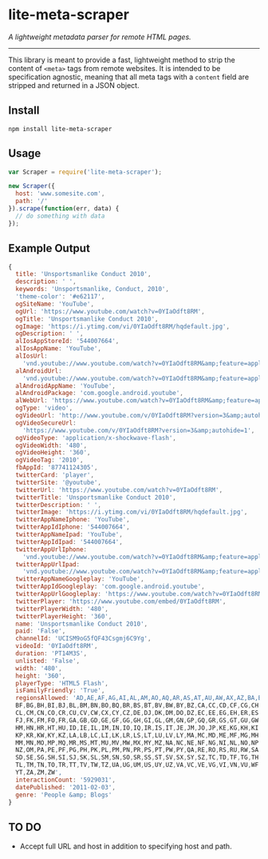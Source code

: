 lite-meta-scraper
===============================================================================
*A lightweight metadata parser for remote HTML pages.*

-------------------------------------------------------------------------------

This library is meant to provide a fast, lightweight method to strip the 
content of `<meta>` tags from remote websites. It is intended to be 
specification agnostic, meaning that all meta tags with a `content` field are 
stripped and returned in a JSON object.

Install
-------------------------------------------------------------------------------
```
npm install lite-meta-scraper
```

Usage
-------------------------------------------------------------------------------
```javascript
var Scraper = require('lite-meta-scraper');

new Scraper({
  host: 'www.somesite.com',
  path: '/'
}).scrape(function(err, data) {
  // do something with data
});
```

Example Output 
-------------------------------------------------------------------------------
```javascript
{ 
  title: 'Unsportsmanlike Conduct 2010',
  description: ' ',
  keywords: 'Unsportsmanlike, Conduct, 2010',
  'theme-color': '#e62117',
  ogSiteName: 'YouTube',
  ogUrl: 'https://www.youtube.com/watch?v=0YIaOdft8RM',
  ogTitle: 'Unsportsmanlike Conduct 2010',
  ogImage: 'https://i.ytimg.com/vi/0YIaOdft8RM/hqdefault.jpg',
  ogDescription: ' ',
  alIosAppStoreId: '544007664',
  alIosAppName: 'YouTube',
  alIosUrl: 
    'vnd.youtube://www.youtube.com/watch?v=0YIaOdft8RM&amp;feature=applinks',
  alAndroidUrl: 
    'vnd.youtube://www.youtube.com/watch?v=0YIaOdft8RM&amp;feature=applinks',
  alAndroidAppName: 'YouTube',
  alAndroidPackage: 'com.google.android.youtube',
  alWebUrl: 'https://www.youtube.com/watch?v=0YIaOdft8RM&amp;feature=applinks',
  ogType: 'video',
  ogVideoUrl: 'http://www.youtube.com/v/0YIaOdft8RM?version=3&amp;autohide=1',
  ogVideoSecureUrl: 
    'https://www.youtube.com/v/0YIaOdft8RM?version=3&amp;autohide=1',
  ogVideoType: 'application/x-shockwave-flash',
  ogVideoWidth: '480',
  ogVideoHeight: '360',
  ogVideoTag: '2010',
  fbAppId: '87741124305',
  twitterCard: 'player',
  twitterSite: '@youtube',
  twitterUrl: 'https://www.youtube.com/watch?v=0YIaOdft8RM',
  twitterTitle: 'Unsportsmanlike Conduct 2010',
  twitterDescription: ' ',
  twitterImage: 'https://i.ytimg.com/vi/0YIaOdft8RM/hqdefault.jpg',
  twitterAppNameIphone: 'YouTube',
  twitterAppIdIphone: '544007664',
  twitterAppNameIpad: 'YouTube',
  twitterAppIdIpad: '544007664',
  twitterAppUrlIphone: 
    'vnd.youtube://www.youtube.com/watch?v=0YIaOdft8RM&amp;feature=applinks',
  twitterAppUrlIpad: 
    'vnd.youtube://www.youtube.com/watch?v=0YIaOdft8RM&amp;feature=applinks',
  twitterAppNameGoogleplay: 'YouTube',
  twitterAppIdGoogleplay: 'com.google.android.youtube',
  twitterAppUrlGoogleplay: 'https://www.youtube.com/watch?v=0YIaOdft8RM',
  twitterPlayer: 'https://www.youtube.com/embed/0YIaOdft8RM',
  twitterPlayerWidth: '480',
  twitterPlayerHeight: '360',
  name: 'Unsportsmanlike Conduct 2010',
  paid: 'False',
  channelId: 'UCISM9oG5fQF43Csgmj6C9Yg',
  videoId: '0YIaOdft8RM',
  duration: 'PT14M3S',
  unlisted: 'False',
  width: '480',
  height: '360',
  playerType: 'HTML5 Flash',
  isFamilyFriendly: 'True',
  regionsAllowed: 'AD,AE,AF,AG,AI,AL,AM,AO,AQ,AR,AS,AT,AU,AW,AX,AZ,BA,BB,BD,BE,
  BF,BG,BH,BI,BJ,BL,BM,BN,BO,BQ,BR,BS,BT,BV,BW,BY,BZ,CA,CC,CD,CF,CG,CH,CI,CK,
  CL,CM,CN,CO,CR,CU,CV,CW,CX,CY,CZ,DE,DJ,DK,DM,DO,DZ,EC,EE,EG,EH,ER,ES,ET,FI,
  FJ,FK,FM,FO,FR,GA,GB,GD,GE,GF,GG,GH,GI,GL,GM,GN,GP,GQ,GR,GS,GT,GU,GW,GY,HK,
  HM,HN,HR,HT,HU,ID,IE,IL,IM,IN,IO,IQ,IR,IS,IT,JE,JM,JO,JP,KE,KG,KH,KI,KM,KN,
  KP,KR,KW,KY,KZ,LA,LB,LC,LI,LK,LR,LS,LT,LU,LV,LY,MA,MC,MD,ME,MF,MG,MH,MK,ML,
  MM,MN,MO,MP,MQ,MR,MS,MT,MU,MV,MW,MX,MY,MZ,NA,NC,NE,NF,NG,NI,NL,NO,NP,NR,NU,
  NZ,OM,PA,PE,PF,PG,PH,PK,PL,PM,PN,PR,PS,PT,PW,PY,QA,RE,RO,RS,RU,RW,SA,SB,SC,
  SD,SE,SG,SH,SI,SJ,SK,SL,SM,SN,SO,SR,SS,ST,SV,SX,SY,SZ,TC,TD,TF,TG,TH,TJ,TK,
  TL,TM,TN,TO,TR,TT,TV,TW,TZ,UA,UG,UM,US,UY,UZ,VA,VC,VE,VG,VI,VN,VU,WF,WS,YE,
  YT,ZA,ZM,ZW',
  interactionCount: '5929031',
  datePublished: '2011-02-03',
  genre: 'People &amp; Blogs' 
}
```

TO DO
-------------------------------------------------------------------------------
*  Accept full URL and host in addition to specifying host and path.

